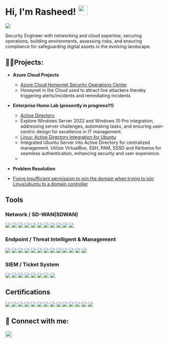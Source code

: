 <h1>Hi, I'm Rasheed!     <img src="https://media.giphy.com/media/3o7buirYcmV5nSwIRW/giphy.gif" width="30"> <br/> </h1>

<a href="https://www.linkedin.com/in/rasheedj/"><img src="https://img.shields.io/badge/-LinkedIn-0072b1?&style=for-the-badge&logo=linkedin&logoColor=white" /></a>

Security Engineer with networking and cloud expertise, securing operations, building environments, assessing risks, and ensuring compliance for safeguarding digital assets in the evolving landscape.



<h2>👨‍💻Projects:</h2>

- <b>Azure Cloud Projects </b>
  - [Azure Cloud Honeynet Security Operations Center](https://github.com/rasheedjimoh/AzureCloud-SOC/)
  - Honeynet in the Cloud used to attract live attackers thereby triggering alerts/incidents and remediating incidents
  

- <b>Enterprise Home Lab (presently in progress!!!) </b>
  - [Active Directory](https://github.com/rasheedjimoh/ActiveDirectory/)
  - Explore Windows Server 2022 and Windows 10 Pro integration, addressing server challenges, automating tasks, and ensuring user-centric design for excellence in IT management.
  - [Linux: Active Directory Integration for Ubuntu](https://github.com/rasheedjimoh/UbuntuAD/)
  - Integrated Ubuntu Server into Active Directory for centralized management. Utilize VirtualBox, SSH, PAM, SSSD and Kerberos for seamless authentication, enhancing security and user experience.
  - 

- <b>Problem Resolution </b>
 - [Fixing Insufficient permission to join the domain when trying to join Linux/ubuntu to a domain controller](https://github.com/rasheedjimoh/rdnserror/)


## Tools
<div>




</div>
  
### Network / SD-WAN(SDWAN)
<div>
    <img src="https://img.shields.io/badge/-Wireshark-1679A7?&style=for-the-badge&logo=Wireshark&logoColor=white" />
    <img src="https://img.shields.io/badge/Unifi_Controller-055ADA?style=for-the-badge&logo=Ubiquiti&logoColor=white" />
    <img src="https://img.shields.io/badge/Packet_tracer-1D6A9A?style=for-the-badge&logo=Cisco&logoColor=white" />
    <img src="https://img.shields.io/badge/VeloCloud-00509E?style=for-the-badge&logo=VeloCloud&logoColor=white" />
    <img src="https://img.shields.io/badge/Prisma-0085CA?style=for-the-badge&logo=Prisma&logoColor=white" />
    <img src="https://img.shields.io/badge/pfSense-333333?style=for-the-badge&logo=pfSense&logoColor=white" />
    <img src="https://img.shields.io/badge/Pi--hole-05122A?style=for-the-badge&logo=Pi-hole&logoColor=white" />
    <img src="https://img.shields.io/badge/MPLS-FF7F00?style=for-the-badge" />
    <img src="https://img.shields.io/badge/Routing_protocols-0078D4?style=for-the-badge&logo=Windows&logoColor=white" />
    <img src="https://img.shields.io/badge/NIST-ff0000?style=for-the-badge" />
    <img src="https://img.shields.io/badge/ISO27001-003366?style=for-the-badge" />
</div>

### Endpoint / Threat Intelligent & Management
<div>
    <img src="https://img.shields.io/badge/-Microsoft_Defender_for_Cloud-00A4EF?&style=for-the-badge&logo=Microsoft&logoColor=white" />
    <img src="https://img.shields.io/badge/Cisco_Meraki-0098E1?style=for-the-badge&logo=Cisco&logoColor=white" />
    <img src="https://img.shields.io/badge/oVrc_Wattbox-0077FF?style=for-the-badge" />
    <img src="https://img.shields.io/badge/Nessus-339900?style=for-the-badge&logo=Nessus&logoColor=white" />
    <img src="https://img.shields.io/badge/VMware-607078?style=for-the-badge&logo=VMware&logoColor=white" />
    <img src="https://img.shields.io/badge/vSphere_ESXi-607078?style=for-the-badge&logo=VMware&logoColor=white" />
    <img src="https://img.shields.io/badge/WDS-5E9ACF?style=for-the-badge&logo=Windows&logoColor=white" />
    <img src="https://img.shields.io/badge/PDQ-516E94?style=for-the-badge&logo=PDQ&logoColor=white" />
    <img src="https://img.shields.io/badge/Intune-0078D4?style=for-the-badge&logo=Windows&logoColor=white" />
    <img src="https://img.shields.io/badge/Shodan-FF0000?style=for-the-badge" />
    <img src="https://img.shields.io/badge/Burp_Suite-FF6600?style=for-the-badge&logo=Burp%20Suite&logoColor=white" />
    <img src="https://img.shields.io/badge/OSINT-000000?style=for-the-badge" />
    <img src="https://img.shields.io/badge/Google-4285F4?style=for-the-badge&logo=Google&logoColor=white" />
</div>

### SIEM / Ticket System
<div>
    <img src="https://img.shields.io/badge/-Microsoft_Sentinel-0078D4?&style=for-the-badge&logo=Microsoft&logoColor=white" />
    <img src="https://img.shields.io/badge/-Splunk-000000?&style=for-the-badge&logo=Splunk&logoColor=white" />
    <img src="https://img.shields.io/badge/-Elastic-005571?&style=for-the-badge&logo=Elastic&logoColor=white" />
    <img src="https://img.shields.io/badge/Logic_Monitor-000000?style=for-the-badge&logo=LogicMonitor&logoColor=white" />
    <img src="https://img.shields.io/badge/ServiceNow-000000?style=for-the-badge&logo=ServiceNow&logoColor=white" />
    <img src="https://img.shields.io/badge/TrackIt-003300?style=for-the-badge" />
    <img src="https://img.shields.io/badge/Osticket-000000?style=for-the-badge" />
    <img src="https://img.shields.io/badge/Security_Orion_Suite-000000?style=for-the-badge" />
    
</div>

## Certifications
<div>
<img src="https://img.shields.io/badge/-Security%2B-FF0000?&style=for-the-badge&logo=CompTIA&logoColor=white" />
<img src="https://img.shields.io/badge/-Network%2B-007ACC?&style=for-the-badge&logo=CompTIA&logoColor=white" />
<img src="https://img.shields.io/badge/-A%2B-4D4D4D?&style=for-the-badge&logo=CompTIA&logoColor=white" />
<img src="https://img.shields.io/badge/Cisco_CCNA-1BA0D7?style=for-the-badge&logo=Cisco&logoColor=white" />
<img src="https://img.shields.io/badge/CompTIA_CySA%2B-2D308B?style=for-the-badge&logo=CompTIA&logoColor=white" />
<img src="https://img.shields.io/badge/Fortinet_NSE_Level_3-EE3124?style=for-the-badge&logo=Fortinet&logoColor=white" />
<img src="https://img.shields.io/badge/LPI_Linux_Essentials-F5BF18?style=for-the-badge&logo=Linux&logoColor=black" />
<img src="https://img.shields.io/badge/Microsoft_Azure_Network_Engineer_Associate(AZ--700)-0078D7?style=for-the-badge&logo=Microsoft%20Azure&logoColor=white" />
<img src="https://img.shields.io/badge/Azure_Administrator_(AZ--104)-0078D7?style=for-the-badge&logo=Microsoft%20Azure&logoColor=white" />
<img src="https://img.shields.io/badge/Azure_(AZ--900)-0078D7?style=for-the-badge&logo=Microsoft%20Azure&logoColor=white" />
<img src="https://img.shields.io/badge/Security,_Compliance,_and_Identity_(SC--900)-0078D7?style=for-the-badge&logo=Microsoft%20Azure&logoColor=white" />
<img src="https://img.shields.io/badge/Microsoft_365(MS--900)-0078D4?style=for-the-badge&logo=Microsoft%20Office&logoColor=white" />
<img src="https://img.shields.io/badge/Data_(DP--900)-0078D4?style=for-the-badge&logo=Microsoft%20Office&logoColor=white" />
<img src="https://img.shields.io/badge/Artificial_Intelligence_(AI--900)-0078D4?style=for-the-badge&logo=Microsoft%20Office&logoColor=white" />
</div>


<h2> 🤳 Connect with me:</h2>

[<img align="left" alt="rasheedj | LinkedIn" width="22px" src="https://cdn.jsdelivr.net/npm/simple-icons@v3/icons/linkedin.svg" />][linkedin]

[linkedin]: https://www.linkedin.com/in/rasheedj/


